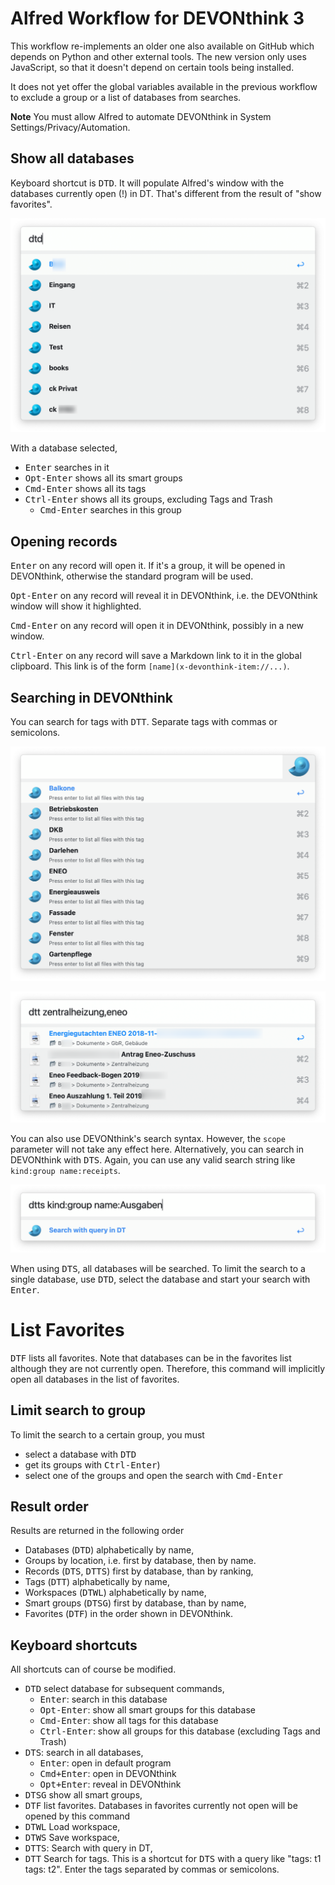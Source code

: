 # Alfred Workflow for DEVONthink 3

This workflow re-implements an older one also available on GitHub which depends on Python and other external tools. The new version only uses JavaScript, so that it doesn't depend on certain tools being installed.

It does not yet offer the global variables available in the previous workflow to exclude a group or a list of databases from searches. 

**Note** You must allow Alfred to automate DEVONthink in System Settings/Privacy/Automation. 

## Show all databases

Keyboard shortcut is <kbd>DTD</kbd>. It will populate Alfred's window with the databases currently open (!) in DT. That's different from the result of "show favorites".

![Show all databases with DTD](Screenshots/databases.png)

With a database selected, 
- <kbd>Enter</kbd> searches in it
- <kbd>Opt-Enter</kbd> shows all its smart groups 
- <kbd>Cmd-Enter</kbd> shows all its tags
- <kbd>Ctrl-Enter</kbd> shows all its groups, excluding Tags and Trash
  - <kbd>Cmd-Enter</kbd> searches in this group

## Opening records

<kbd>Enter</kbd> on any record will open it. If it's a group, it will be opened in DEVONthink, otherwise the standard program will be used. 

<kbd>Opt-Enter</kbd> on any record will reveal it in DEVONthink, i.e. the DEVONthink window will show it highlighted.

<kbd>Cmd-Enter</kbd> on any record will open it in DEVONthink, possibly in a new window. 

<kbd>Ctrl-Enter</kbd> on any record will save a Markdown link to it in the global clipboard. This link is of the form `[name](x-devonthink-item://...)`. 

## Searching in DEVONthink

You can search for tags with <kbd>DTT</kbd>. Separate tags with commas or semicolons. 

![Search for tags with DTT](Screenshots/tags.png)

![List records with certain tags](Screenshots/tagged_records.png)

You can also use DEVONthink's search syntax. However, the `scope` parameter will not take any effect here. Alternatively, you can search in DEVONthink with <kbd>DTS</kbd>. Again, you can use any valid search string like `kind:group name:receipts`. 

![](Screenshots/DTquery.png)

When using <kbd>DTS</kbd>, all databases will be searched. To limit the search to a single database, use <kbd>DTD</kbd>, select the database and start your search with <kbd>Enter</kbd>.

# List Favorites

<kbd>DTF</kbd> lists all favorites. Note that databases can be in the favorites list although they are not currently open. Therefore, this command will implicitly open all databases in the list of favorites. 

## Limit search to group

To limit the search to a certain group, you must
- select a database with <kbd>DTD</kbd>
- get its groups with <kbd>Ctrl-Enter</kbd>)
- select one of the groups and open the search with <kbd>Cmd-Enter</kbd>
## Result order

Results are returned in the following order
- Databases (<kbd>DTD</kbd>) alphabetically by name,
- Groups by location, i.e. first by database, then by name.
- Records (<kbd>DTS</kbd>, <kbd>DTTS</kbd>) first by database, than by ranking,
- Tags (<kbd>DTT</kbd>) alphabetically by name,
- Workspaces (<kbd>DTWL</kbd>) alphabetically by name,
- Smart groups (<kbd>DTSG</kbd>) first by database, than by name,
- Favorites (<kbd>DTF</kbd>) in the order shown in DEVONthink.
## Keyboard shortcuts

All shortcuts can of course be modified.

- <kbd>DTD</kbd> select database for subsequent commands,
  - <kbd>Enter</kbd>: search in this database
  - <kbd>Opt-Enter</kbd>: show all smart groups for this database
  - <kbd>Cmd-Enter</kbd>: show all tags for this database
  - <kbd>Ctrl-Enter</kbd>: show all groups for this database (excluding Tags and Trash)
- <kbd>DTS</kbd>: search in all databases,
  - <kbd>Enter</kbd>: open in default program
  - <kbd>Cmd+Enter</kbd>: open in DEVONthink
  - <kbd>Opt+Enter</kbd>: reveal in DEVONthink
- <kbd>DTSG</kbd> show all smart groups,
- <kbd>DTF</kbd> list favorites. Databases in favorites currently not open will be opened by this command
- <kbd>DTWL</kbd> Load workspace,
- <kbd>DTWS</kbd> Save workspace,
- <kbd>DTTS</kbd>: Search with query in DT,
- <kbd>DTT</kbd> Search for tags. This is a shortcut for <kbd>DTS</kbd> with a query like "tags: t1 tags: t2". Enter the tags separated by commas or semicolons.

